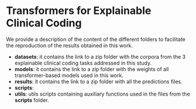 # Transformers for Explainable Clinical Coding

We provide a description of the content of the different folders to facilitate the reproduction of the results obtained in this work.

- **datasets**: it contains the link to a zip folder with the corpora from the 3 explainable clinical coding tasks addressed in this study.
- **models**: it contains the link to a zip folder with the weights of all transformer-based models used in this work.
- **results**: it contains the link to a zip folder with all the predictions files.
- **scripts**:
- **utils**: utils scripts containing auxiliary functions used in the files from the **scripts** folder.
